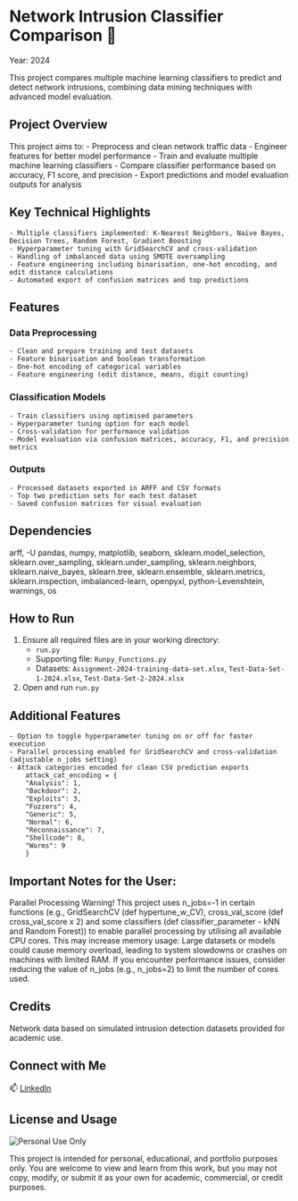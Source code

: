 # Network Intrusion Classifier Comparison 🔐
Year: 2024

This project compares multiple machine learning classifiers to predict and detect network intrusions, combining data mining techniques with advanced model evaluation.

## Project Overview
This project aims to:
    - Preprocess and clean network traffic data
    - Engineer features for better model performance
    - Train and evaluate multiple machine learning classifiers
    - Compare classifier performance based on accuracy, F1 score, and precision
    - Export predictions and model evaluation outputs for analysis

## Key Technical Highlights
    - Multiple classifiers implemented: K-Nearest Neighbors, Naive Bayes, Decision Trees, Random Forest, Gradient Boosting
    - Hyperparameter tuning with GridSearchCV and cross-validation
    - Handling of imbalanced data using SMOTE oversampling
    - Feature engineering including binarisation, one-hot encoding, and edit distance calculations
    - Automated export of confusion matrices and top predictions

## Features
### Data Preprocessing
    - Clean and prepare training and test datasets
    - Feature binarisation and boolean transformation
    - One-hot encoding of categorical variables
    - Feature engineering (edit distance, means, digit counting)

### Classification Models
    - Train classifiers using optimised parameters
    - Hyperparameter tuning option for each model
    - Cross-validation for performance validation
    - Model evaluation via confusion matrices, accuracy, F1, and precision metrics

### Outputs
    - Processed datasets exported in ARFF and CSV formats
    - Top two prediction sets for each test dataset
    - Saved confusion matrices for visual evaluation

## Dependencies 
arff, -U pandas, numpy, matplotlib, seaborn, sklearn.model_selection, sklearn.over_sampling, sklearn.under_sampling, sklearn.neighbors, sklearn.naive_bayes, sklearn.tree, sklearn.ensemble, sklearn.metrics, sklearn.inspection,  imbalanced-learn, openpyxl, python-Levenshtein, warnings, os

## How to Run
1. Ensure all required files are in your working directory:
    - `run.py`
    - Supporting file: `Runpy_Functions.py`
    - Datasets: `Assignment-2024-training-data-set.xlsx`, `Test-Data-Set-1-2024.xlsx`, `Test-Data-Set-2-2024.xlsx`
2. Open and run `run.py`

## Additional Features
    - Option to toggle hyperparameter tuning on or off for faster execution
    - Parallel processing enabled for GridSearchCV and cross-validation (adjustable n_jobs setting)
    - Attack categories encoded for clean CSV prediction exports
        attack_cat_encoding = {
        "Analysis": 1,
        "Backdoor": 2,
        "Exploits": 3,
        "Fuzzers": 4,
        "Generic": 5,
        "Normal": 6,
        "Reconnaissance": 7,
        "Shellcode": 8,
        "Worms": 9
        }

## Important Notes for the User: 
Parallel Processing Warning!
This project uses n_jobs=-1 in certain functions (e.g., GridSearchCV (def hypertune_w_CV), cross_val_score (def cross_val_score x 2) and some classifiers (def classifier_parameter - kNN and Random Forest)) to enable parallel processing by utilising all available CPU cores. This may increase memory usage: Large datasets or models could cause memory overload, leading to system slowdowns or crashes on machines with limited RAM. If you encounter performance issues, consider reducing the value of n_jobs (e.g., n_jobs=2) to limit the number of cores used.

## Credits
Network data based on simulated intrusion detection datasets provided for academic use.


## Connect with Me
📫 [LinkedIn](https://www.linkedin.com/in/safflatters/)


## License and Usage
![Personal Use Only](https://img.shields.io/badge/Personal%20Use-Only-blueviolet?style=for-the-badge)

This project is intended for personal, educational, and portfolio purposes only.
You are welcome to view and learn from this work, but you may not copy, modify, or submit it as your own for academic, commercial, or credit purposes.